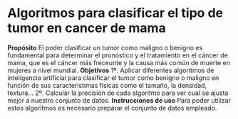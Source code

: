 # Algoritmos para clasificar el tipo de tumor en cancer de mama 
**Propósito**
El poder clasificar un tumor como maligno o benigno es fundamental para determinar el pronóstico y el tratamiento en el cáncer de mama, que es el cáncer más freceunte y la causa más común de muerte en mujeres a nivel mundial.
**Objetivos**
 1º. Aplicar diferentes algoritmos de inteligencia artificial para clasificar el tumor como benigno o maligno en función de sus característimas físicas como el tamaño, la densidad, textura...
2º. Calcular la precisión de cada algoritmo para ver cual se ajusta mejor a nuestro conjunto de datos.
**Instrucciones de uso**
Para poder utilizar estos algoritmos es necesario preparar el conjunto de datos empleado.
